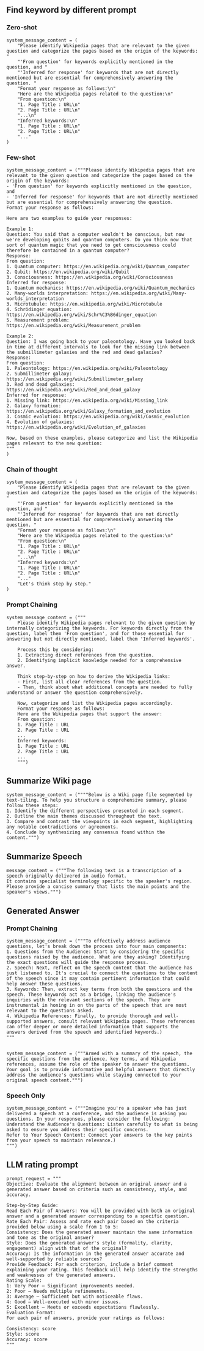 ## Find keyword by different prompt
### Zero-shot   
    system_message_content = (
        "Please identify Wikipedia pages that are relevant to the given question and categorize the pages based on the origin of the keywords: "
        "'From question' for keywords explicitly mentioned in the question, and "
        "'Inferred for response' for keywords that are not directly mentioned but are essential for comprehensively answering the question. "
        "Format your response as follows:\n"
        "Here are the Wikipedia pages related to the question:\n"
        "From question:\n"
        "1. Page Title : URL\n"
        "2. Page Title : URL\n"
        "...\n"
        "Inferred keywords:\n"
        "1. Page Title : URL\n"
        "2. Page Title : URL\n"
        "..."
    )
### Few-shot

    system_message_content = ("""Please identify Wikipedia pages that are relevant to the given question and categorize the pages based on the origin of the keywords:
    - 'From question' for keywords explicitly mentioned in the question, and
    - 'Inferred for response' for keywords that are not directly mentioned but are essential for comprehensively answering the question.
    Format your response as follows:

    Here are two examples to guide your responses:

    Example 1:
    Question: You said that a computer wouldn't be conscious, but now we're developing qubits and quantum computers. Do you think now that sort of quantum magic that you need to get consciousness could therefore be contained in a quantum computer?
    Response:
    From question:
    1. Quantum computer: https://en.wikipedia.org/wiki/Quantum_computer
    2. Qubit: https://en.wikipedia.org/wiki/Qubit
    3. Consciousness: https://en.wikipedia.org/wiki/Consciousness
    Inferred for response:
    1. Quantum mechanics: https://en.wikipedia.org/wiki/Quantum_mechanics
    2. Many-worlds interpretation: https://en.wikipedia.org/wiki/Many-worlds_interpretation
    3. Microtubule: https://en.wikipedia.org/wiki/Microtubule
    4. Schrödinger equation: https://en.wikipedia.org/wiki/Schr%C3%B6dinger_equation
    5. Measurement problem: https://en.wikipedia.org/wiki/Measurement_problem
    
    Example 2:
    Question: I was going back to your paleontology. Have you looked back in time at different intervals to look for the missing link between the submillimeter galaxies and the red and dead galaxies?
    Response:
    From question:
    1. Paleontology: https://en.wikipedia.org/wiki/Paleontology
    2. Submillimeter galaxy: https://en.wikipedia.org/wiki/Submillimeter_galaxy
    3. Red and dead galaxies: https://en.wikipedia.org/wiki/Red_and_dead_galaxy
    Inferred for response:
    1. Missing link: https://en.wikipedia.org/wiki/Missing_link
    2. Galaxy formation: https://en.wikipedia.org/wiki/Galaxy_formation_and_evolution
    3. Cosmic evolution: https://en.wikipedia.org/wiki/Cosmic_evolution
    4. Evolution of galaxies: https://en.wikipedia.org/wiki/Evolution_of_galaxies

    Now, based on these examples, please categorize and list the Wikipedia pages relevant to the new question:
    """
    )
### Chain of thought  
    system_message_content = (
        "Please identify Wikipedia pages that are relevant to the given question and categorize the pages based on the origin of the keywords: "
        "'From question' for keywords explicitly mentioned in the question, and "
        "'Inferred for response' for keywords that are not directly mentioned but are essential for comprehensively answering the question. "
        "Format your response as follows:\n"
        "Here are the Wikipedia pages related to the question:\n"
        "From question:\n"
        "1. Page Title : URL\n"
        "2. Page Title : URL\n"
        "...\n"
        "Inferred keywords:\n"
        "1. Page Title : URL\n"
        "2. Page Title : URL\n"
        "..."
        "Let's think step by step."
    )
### Prompt Chaining  
    system_message_content = ("""
        Please identify Wikipedia pages relevant to the given question by internally categorizing the keywords. For keywords directly from the question, label them 'From question', and for those essential for answering but not directly mentioned, label them 'Inferred keywords'.

        Process this by considering:
        1. Extracting direct references from the question.
        2. Identifying implicit knowledge needed for a comprehensive answer.

        Think step-by-step on how to derive the Wikipedia links:
        - First, list all clear references from the question.
        - Then, think about what additional concepts are needed to fully understand or answer the question comprehensively.

        Now, categorize and list the Wikipedia pages accordingly.
        Format your response as follows:
        Here are the Wikipedia pages that support the answer:
        From question:
        1. Page Title : URL
        2. Page Title : URL
        ...
        Inferred keywords:
        1. Page Title : URL
        2. Page Title : URL
        ...
        """)
## Summarize Wiki page  
    system_message_content = (""""Below is a Wiki page file segmented by text-tiling. To help you structure a comprehensive summary, please follow these steps:
    1. Identify the different perspectives presented in each segment.
    2. Outline the main themes discussed throughout the text.
    3. Compare and contrast the viewpoints in each segment, highlighting any notable contradictions or agreements.
    4. Conclude by synthesizing any consensus found within the content.""")  
## Summarize Speech
    message_content = ("""The following text is a transcription of a speech originally delivered in audio format. 
    It contains specialist terminology specific to the speaker's region. 
    Please provide a concise summary that lists the main points and the speaker's views.""")

## Generated Answer
### Prompt Chaining  

    system_message_content = ("""To effectively address audience questions, let's break down the process into four main components:
    1. Questions from the Audience: Start by considering the specific questions raised by the audience. What are they asking? Identifying the exact questions will guide the response process.
    2. Speech: Next, reflect on the speech content that the audience has just listened to. It's crucial to connect the questions to the content of the speech since it may contain pertinent information that could help answer these questions.
    3. Keywords: Then, extract key terms from both the questions and the speech. These keywords act as a bridge, linking the audience's inquiries with the relevant sections of the speech. They are instrumental in honing in on the parts of the speech that are most relevant to the questions asked.
    4. Wikipedia References: Finally, to provide thorough and well-supported answers, consult relevant Wikipedia pages. These references can offer deeper or more detailed information that supports the answers derived from the speech and identified keywords.)
    """

    
    system_message_content = ("""Armed with a summary of the speech, the specific questions from the audience, key terms, and Wikipedia references, assume the role of the speaker to answer the questions. 
    Your goal is to provide informative and helpful answers that directly address the audience's questions while staying connected to your original speech content.""")

### Speech Only  
    system_message_content = ("""Imagine you're a speaker who has just delivered a speech at a conference, and the audience is asking you questions. In your responses, please consider the following:
    Understand the Audience's Questions: Listen carefully to what is being asked to ensure you address their specific concerns.
    Refer to Your Speech Content: Connect your answers to the key points from your speech to maintain relevance.)
    """)
## LLM rating prompt
    prompt_request = """
    Objective: Evaluate the alignment between an original answer and a generated answer based on criteria such as consistency, style, and accuracy.

    Step-by-Step Guide:
    Read Each Pair of Answers: You will be provided with both an original answer and a generated answer corresponding to a specific question.
    Rate Each Pair: Assess and rate each pair based on the criteria provided below using a scale from 1 to 5:
    Consistency: Does the generated answer maintain the same information and tone as the original answer?
    Style: Does the generated answer's style (formality, clarity, engagement) align with that of the original?
    Accuracy: Is the information in the generated answer accurate and well-supported by reliable sources?
    Provide Feedback: For each criterion, include a brief comment explaining your rating. This feedback will help identify the strengths and weaknesses of the generated answers.
    Rating Scale:
    1: Very Poor – Significant improvements needed.
    2: Poor – Needs multiple refinements.
    3: Average – Sufficient but with noticeable flaws.
    4: Good – Well-executed with minor issues.
    5: Excellent – Meets or exceeds expectations flawlessly.
    Evaluation Format:
    For each pair of answers, provide your ratings as follows:

    Consistency: score
    Style: score
    Accuracy: score
    """
